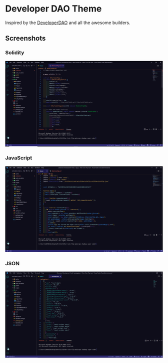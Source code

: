 # Developer DAO Theme

Inspired by the [DeveloperDAO](https://github.com/Developer-DAO) and all the awesome builders.


## Screenshots

### Solidity

![Solidity screenshot](https://raw.githubusercontent.com/MichaelMacaulay/Developer-DAO-Theme/main/pics/solidity.PNG)

### JavaScript

![JavaScript screenshot](https://raw.githubusercontent.com/MichaelMacaulay/Developer-DAO-Theme/main/pics/js.PNG)

### JSON

![JavaScript screenshot](https://raw.githubusercontent.com/MichaelMacaulay/Developer-DAO-Theme/main/pics/json.PNG)
